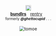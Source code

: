 <p align="center">
  <br><img src="https://pix.crd.co/assets/images/gallery01/ac5025eb.gif" height=18 alt="strawberry" title="strawberry">
  <br><b><a href="https://pastes.cc/crest">bundlrs</a></b>ㅤ<a href="https://rentry.co/fratricides">rentry</a>ㅤ 
  <br><sub>formerly <i><b>@ghettocupid</b></i> . . .</sub>
  <br><br><img src="https://pix.crd.co/assets/images/gallery13/cffe1b81.png" title="TOMOEEEE MY LUV" alt="tomoe">
</p>

